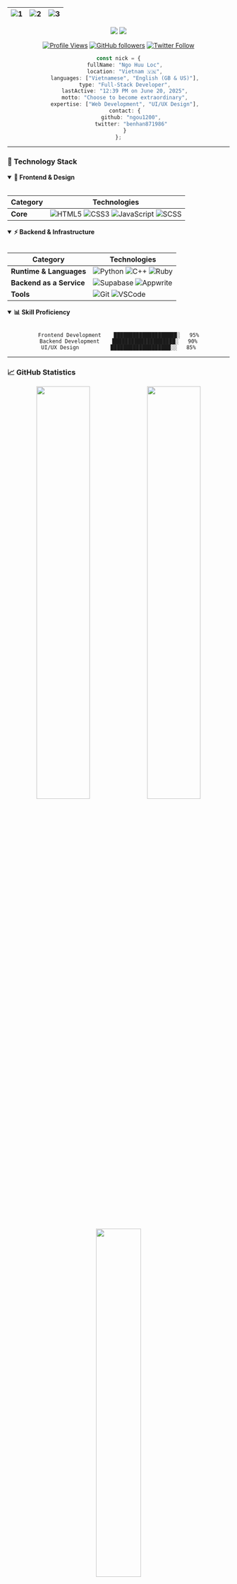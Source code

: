 <div align="center">

  | ![1](https://i.giphy.com/media/MGdfeiKtEiEPS/giphy.webp) | ![2](https://media0.giphy.com/media/WUBvquKnbnXhbQUd8f/giphy.gif?cid=ecf05e47d67685c5a3576e7b7d500e1297fa39551ced9b59&rid=giphy.gif) | ![3](https://media1.giphy.com/media/Y07ur2ElqAvSqVNauQ/giphy.gif) |
| --- | --- | --- |

  <img src="https://capsule-render.vercel.app/api?type=waving&color=gradient&height=200&section=header&text=Ngo%20Huu%20Loc&fontSize=80&fontAlignY=35&animation=twinkling&fontColor=white" />

  <img src="https://readme-typing-svg.herokuapp.com?font=Fira+Code&size=35&duration=4000&pause=1000&color=2196F3&center=true&vCenter=true&width=500&lines=Hi+there!+I'm+Nick+%F0%9F%91%8B;Full-Stack+Developer;Creative+Designer;Problem+Solver" />

  <br>

  [![Profile Views](https://komarev.com/ghpvc/?username=NgoHuuLoc0612&color=blueviolet&style=for-the-badge)](https://github.com/NgoHuuLoc0612)
  [![GitHub followers](https://img.shields.io/github/followers/NgoHuuLoc0612?style=for-the-badge&logo=github)](https://github.com/NgoHuuLoc0612)
  [![Twitter Follow](https://img.shields.io/twitter/follow/NgoHuuLoc0612?color=1DA1F2&logo=twitter&style=for-the-badge)](https://twitter.com/benhan871986)

</div>

<div align="center">

```typescript
const nick = {
    fullName: "Ngo Huu Loc",
    location: "Vietnam 🇻🇳",
    languages: ["Vietnamese", "English (GB & US)"],
    type: "Full-Stack Developer",
    lastActive: "12:39 PM on June 20, 2025",
    motto: "Choose to become extraordinary",
    expertise: ["Web Development", "UI/UX Design"],
    contact: {
        github: "ngou1200",
        twitter: "benhan871986"
    }
};
```
</div>

---

### 🚀 Technology Stack

<details open>
<summary><b>🎨 Frontend & Design</b></summary>
<br>

<div align="center">

| Category | Technologies |
|----------|-------------|
| **Core** | ![HTML5](https://img.shields.io/badge/HTML5-E34F26?style=for-the-badge&logo=html5&logoColor=white) ![CSS3](https://img.shields.io/badge/CSS3-1572B6?style=for-the-badge&logo=css3&logoColor=white) ![JavaScript](https://img.shields.io/badge/JavaScript-F7DF1E?style=for-the-badge&logo=javascript&logoColor=black) ![SCSS](https://img.shields.io/badge/SCSS-CC6699?style=for-the-badge&logo=sass&logoColor=white) |

</div>
</details>

<details open>
<summary><b>⚡ Backend & Infrastructure</b></summary>
<br>

<div align="center">

| Category | Technologies |
|----------|-------------|
| **Runtime & Languages** | ![Python](https://img.shields.io/badge/Python-3776AB?style=for-the-badge&logo=python&logoColor=white) ![C++](https://img.shields.io/badge/C++-00599C?style=for-the-badge&logo=cplusplus&logoColor=white) ![Ruby](https://img.shields.io/badge/Ruby-CC342D?style=for-the-badge&logo=ruby&logoColor=white) |
| **Backend as a Service** | ![Supabase](https://img.shields.io/badge/Supabase-3ECF8E?style=for-the-badge&logo=supabase&logoColor=white) ![Appwrite](https://img.shields.io/badge/Appwrite-F02E65?style=for-the-badge&logo=appwrite&logoColor=white) |
| **Tools** | ![Git](https://img.shields.io/badge/Git-F05032?style=for-the-badge&logo=git&logoColor=white) ![VSCode](https://img.shields.io/badge/VSCode-007ACC?style=for-the-badge&logo=visualstudiocode&logoColor=white) |

</div>
</details>

<details open>
<summary><b>📊 Skill Proficiency</b></summary>
<br>

<div align="center">

```text
Frontend Development    ████████████████████░   95%
Backend Development    ████████████████████░   90%
UI/UX Design          ███████████████████░░   85%
```

</div>
</details>

---

### 📈 GitHub Statistics

<div align="center">
  <img width="49%" src="https://github-readme-stats.vercel.app/api?username=NgoHuuLoc0612&show_icons=true&theme=tokyonight&hide_border=true&count_private=true" />
  <img width="49%" src="https://github-readme-streak-stats.herokuapp.com/?user=NgoHuuLoc0612&theme=tokyonight&hide_border=true" />
</div>

<div align="center">
  <img width="45%" src="https://github-readme-stats.vercel.app/api/top-langs/?username=NgoHuuLoc0612&layout=compact&theme=tokyonight&hide_border=true&langs_count=6" />
</div>

<div align="center">
  <img src="https://github-profile-trophy.vercel.app/?username=NgoHuuLoc0612&theme=tokyonight&no-frame=true&row=1&column=7" width="100%" />
</div>

---

### 🎯 Current Focus & Learning Path

<div align="center">

```mermaid
mindmap
  root((Nick's Focus))
    Full-Stack Development
      Frontend Excellence
        Vue.js Mastery
        SASS Architecture
        UI/UX with Figma
      Backend Solutions
        API Design
        Database Optimization
        Serverless Architecture
    Cloud Infrastructure
      Supabase Integration
      Appwrite Solutions
      Performance at Scale
    Modern Development
      Component Design
      State Management
      Testing Strategies
```

</div>

---

### 💭 Favorite Quote

<div align="center">

> *"I think it is absolutely possible for an ordinary person to choose to become extraordinary"*
> 
> \- Elon Musk

</div>

---

### 📫 Connect With Me

<div align="center">
  <a href="https://github.com/NgoHuuLoc0612" target="_blank">
    <img src="https://img.shields.io/badge/GitHub-100000?style=for-the-badge&logo=github&logoColor=white" alt="GitHub" />
  </a>
  <a href="https://twitter.com/benhan871986" target="_blank">
    <img src="https://img.shields.io/badge/Twitter-1DA1F2?style=for-the-badge&logo=twitter&logoColor=white" alt="Twitter" />
  </a>
</div>

---

<div align="center">
  <img src="https://capsule-render.vercel.app/api?type=waving&color=gradient&height=100&section=footer" />
</div>

<div align="center">
  <b>Last Updated: 2025-06-20 12:39:40 UTC</b>
  
  ![Visitors](https://api.visitorbadge.io/api/visitors?path=ngou1200&label=Profile%20Views&labelColor=%23697689&countColor=%232ccce4)
</div>
